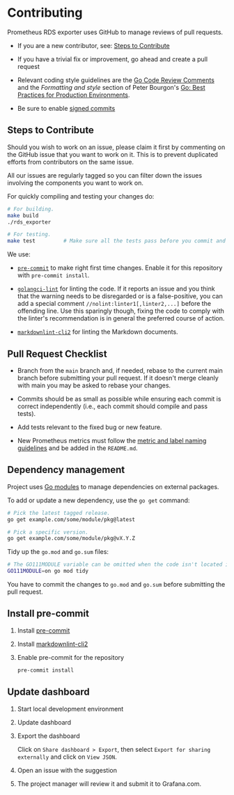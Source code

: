 # Contributing

Prometheus RDS exporter uses GitHub to manage reviews of pull requests.

* If you are a new contributor, see: [Steps to Contribute](#steps-to-contribute)

* If you have a trivial fix or improvement, go ahead and create a pull request

* Relevant coding style guidelines are the [Go Code Review
  Comments](https://code.google.com/p/go-wiki/wiki/CodeReviewComments)
  and the _Formatting and style_ section of Peter Bourgon's [Go: Best
  Practices for Production
  Environments](https://peter.bourgon.org/go-in-production/#formatting-and-style).

* Be sure to enable [signed commits](https://docs.github.com/en/authentication/managing-commit-signature-verification/signing-commits)

## Steps to Contribute

Should you wish to work on an issue, please claim it first by commenting on the GitHub issue that you want to work on it. This is to prevent duplicated efforts from contributors on the same issue.

All our issues are regularly tagged so you can filter down the issues involving the components you want to work on.

For quickly compiling and testing your changes do:

```bash
# For building.
make build
./rds_exporter

# For testing.
make test         # Make sure all the tests pass before you commit and push :)
```

We use:

* [`pre-commit`](https://pre-commit.com) to make right first time changes. Enable it for this repository with `pre-commit install`.

* [`golangci-lint`](https://github.com/golangci/golangci-lint) for linting the code. If it reports an issue and you think that the warning needs to be disregarded or is a false-positive, you can add a special comment `//nolint:linter1[,linter2,...]` before the offending line. Use this sparingly though, fixing the code to comply with the linter's recommendation is in general the preferred course of action.

* [`markdownlint-cli2`](https://github.com/DavidAnson/markdownlint-cli2) for linting the Markdown documents.

## Pull Request Checklist

* Branch from the `main` branch and, if needed, rebase to the current main branch before submitting your pull request. If it doesn't merge cleanly with main you may be asked to rebase your changes.

* Commits should be as small as possible while ensuring each commit is correct independently (i.e., each commit should compile and pass tests).

* Add tests relevant to the fixed bug or new feature.

* New Prometheus metrics must follow the [metric and label naming guidelines](https://prometheus.io/docs/practices/naming/) and be added in the `README.md`.

## Dependency management

Project uses [Go modules](https://golang.org/cmd/go/#hdr-Modules__module_versions__and_more) to manage dependencies on external packages.

To add or update a new dependency, use the `go get` command:

```bash
# Pick the latest tagged release.
go get example.com/some/module/pkg@latest

# Pick a specific version.
go get example.com/some/module/pkg@vX.Y.Z
```

Tidy up the `go.mod` and `go.sum` files:

```bash
# The GO111MODULE variable can be omitted when the code isn't located in GOPATH.
GO111MODULE=on go mod tidy
```

You have to commit the changes to `go.mod` and `go.sum` before submitting the pull request.

## Install pre-commit

1. Install [pre-commit](https://pre-commit.com/)

1. Install [markdownlint-cli2](https://github.com/DavidAnson/markdownlint-cli2)

1. Enable pre-commit for the repository

    ```bash
    pre-commit install
    ```

## Update dashboard

1. Start local development environment

1. Update dashboard

1. Export the dashboard

    Click on `Share dashboard > Export`, then select `Export for sharing externally` and click on `View JSON`.

1. Open an issue with the suggestion

1. The project manager will review it and submit it to Grafana.com.
